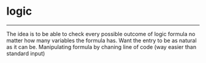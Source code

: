 # logic
----
The idea is to be able to check every possible outcome of logic formula no matter 
how many variables the formula has. 
Want the entry to be as natural as it can be. Manipulating formula by chaning line of code
(way easier than standard input)
